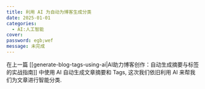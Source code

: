 ```yaml
---
title: 利用 AI 为自动为博客生成分类
date: 2025-01-01
categories:
  - AI:人工智能
cover:
password: egb;wef
message: 未完成
---
```


在上一篇 [[generate-blog-tags-using-ai|AI助力博客创作：自动生成摘要与标签的实战指南]] 中使用 AI 自动生成文章摘要和 Tags, 这次我们依旧利用 AI 来帮我们为文章进行智能分类.